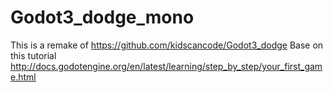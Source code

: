 # Godot3_dodge_mono
This is a remake of https://github.com/kidscancode/Godot3_dodge
Base on this tutorial http://docs.godotengine.org/en/latest/learning/step_by_step/your_first_game.html
